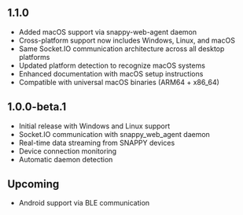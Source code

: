 ## 1.1.0

* Added macOS support via snappy-web-agent daemon
* Cross-platform support now includes Windows, Linux, and macOS
* Same Socket.IO communication architecture across all desktop platforms
* Updated platform detection to recognize macOS systems
* Enhanced documentation with macOS setup instructions
* Compatible with universal macOS binaries (ARM64 + x86_64)

## 1.0.0-beta.1

* Initial release with Windows and Linux support
* Socket.IO communication with snappy_web_agent daemon
* Real-time data streaming from SNAPPY devices
* Device connection monitoring
* Automatic daemon detection

## Upcoming
* Android support via BLE communication